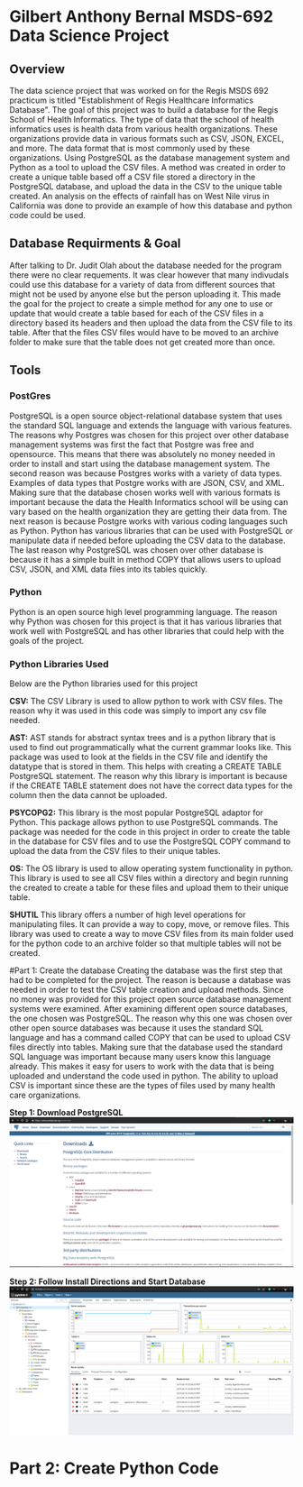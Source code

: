 # Gilbert Anthony Bernal MSDS-692 Data Science Project

## Overview
The data science project that was worked on for the Regis MSDS 692 practicum is titled "Establishment of Regis Healthcare Informatics Database". The goal of this project was to build a database for the Regis School of Health Informatics. The type of data that the school of health informatics uses is health data from various health organizations. These organizations provide data in various formats such as CSV, JSON, EXCEL, and more. The data format that is most commonly used by these organizations. Using PostgreSQL as the database management system and Python as a tool to upload the CSV files. A method was created in order to create a unique table based off a CSV file stored a directory in the PostgreSQL database, and upload the data in the CSV to the unique table created. An analysis on the effects of rainfall has on West Nile virus in California was done to provide an example of how this database and python code could be used. 

## Database Requirments & Goal
After talking to Dr. Judit Olah about the database needed for the program there were no clear requements. It was clear however that many indivudals could use this database for a variety of data from different sources that might not be used by anyone else but the person uploading it. This made the goal for the project to create a simple method for any one to use or update that would create a table based for each of the CSV files in a directory based its headers and then upload the data from the CSV file to its table. After that the files CSV files would have to be moved to an archive folder to make sure that the table does not get created more than once. 

## Tools

### PostGres
PostgreSQL is a open source object-relational database system that uses the standard SQL language and extends the language with various features. The reasons why Postgres was chosen for this project over other database management systems was first the fact that Postgre was free and opensource. This means that there was absolutely no money needed in order to install and start using the database management system. The second reason was because Postgres works with a variety of data types. Examples of data types that Postgre works with are JSON, CSV, and XML. Making sure that the database chosen works well with various formats is important because the data the Health Informatics school will be using can vary based on the health organization they are getting their data from. The next reason is because Postgre works with various coding languages such as Python. Python has various libraries that can be used with PostgreSQL or manipulate data if needed before uploading the CSV data to the database. The last reason why PostgreSQL was chosen over other database is because it has a simple built in method COPY that allows users to upload CSV, JSON, and XML data files into its tables quickly.

### Python
Python is an open source high level programming language. The reason why Python was chosen for this project is that it has various libraries that work well with PostgreSQL and has other libraries that could help with the goals of the project.
### Python Libraries Used
Below are the Python libraries used for this project

**CSV:**
The CSV Library is used to allow python to work with CSV files. The reason why it was used in this code was simply to import any csv file needed. 

**AST:**
AST stands for abstract syntax trees and is a python library that is used to find out programmatically what the current grammar looks like. This package was used to look at the fields in the CSV file and identify the datatype that is stored in them. This helps with creating a CREATE TABLE PostgreSQL statement. The reason why this library is important is because if the CREATE TABLE statement does not have the correct data types for the column then the data cannot be uploaded. 

**PSYCOPG2:**
This library is the most popular PostgreSQL adaptor for Python. This package allows python to use PostgreSQL commands. The package was needed for the code in this project in order to create the table in the database for CSV files and to use the PostgreSQL COPY command to upload the data from the CSV files to their unique tables. 

**OS:**
The OS library is used to allow operating system functionality in python. This library is used to see all CSV files within a directory and begin running the created to create a table for these files and upload them to their unique table. 

**SHUTIL**
This library offers a number of high level operations for manipulating files. It can provide a way to copy, move, or remove files. This library was used to create a way to move CSV files from its main folder used for the python code to an archive folder so that multiple tables will not be created. 

#Part 1: Create the database
Creating the database was the first step that had to be completed for the project. The reason is because a database was needed in order to test the CSV table creation and upload methods. Since no money was provided for this project open source database management systems were examined. After examining different open source databases, the one chosen was PostgreSQL. The reason why this one was chosen over other open source databases was because it uses the standard SQL language and has a command called COPY that can be used to upload CSV files directly into tables. Making sure that the database used the standard SQL language was important because many users know this language already. This makes it easy for users to work with the data that is being uploaded and understand the code used in python. The ability to upload CSV is important since these are the types of files used by many health care organizations. 

**Step 1: Download PostgreSQL**
![](Images/Postgre_Download.PNG)

**Step 2: Follow Install Directions and Start Database**
![](Images/Postgre_Server.PNG)

# Part 2: Create Python Code
